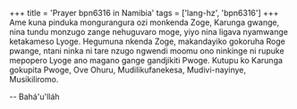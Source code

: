+++
title = 'Prayer bpn6316 in Namibia'
tags = ['lang-hz', 'bpn6316']
+++
Ame kuna pinduka mongurangura ozi monkenda Zoge, Karunga gwange, nina tundu monzugo zange nehuguvaro moge, yiyo nina ligava nyamwange ketakameso Lyoge. Hegumuna nkenda Zoge, makandayiko gokoruha Roge pwange, ntani ninka ni tare nzugo ngwendi moomu ono ninkinge ni rupuke mepopero Lyoge ano magano gange gandjikiti Pwoge.
	Kutupu ko Karunga gokupita Pwoge, Ove Ohuru, Mudilikufanekesa, Mudivi-nayinye, Musikiliromo.

-- Bahá'u'lláh
